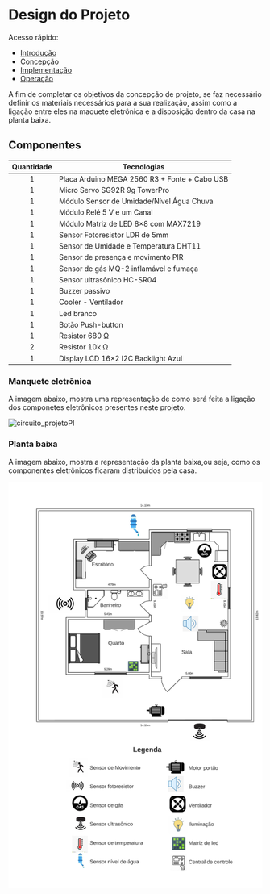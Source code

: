 # Design do Projeto

Acesso rápido:
  - [Introdução](./README.md)
  - [Concepção](./Concepcao.md)
  - [Implementação](./Implementacao.md)
  - [Operação](./Operacao.md)

A fim de completar os objetivos da concepção de projeto, se faz necessário definir os materiais necessários para a sua realização, assim como a ligação entre eles na maquete eletrônica e a disposição dentro da casa na planta baixa.

## Componentes

Quantidade  | Tecnologias
:---------:   | ------
1           |Placa Arduino MEGA 2560 R3 + Fonte + Cabo USB
1           |Micro Servo SG92R 9g TowerPro
1           |Módulo Sensor de Umidade/Nível Água Chuva
1           |Módulo Relé 5 V e um Canal
1           |Módulo Matriz de LED 8×8 com MAX7219
1           |Sensor Fotoresistor LDR de 5mm
1           |Sensor de Umidade e Temperatura DHT11
1           |Sensor de presença e movimento PIR
1           |Sensor de gás MQ-2 inflamável e fumaça
1           |Sensor ultrasônico HC-SR04
1           |Buzzer passivo
1           |Cooler - Ventilador
1           |Led branco
1           |Botão Push-button
1           |Resistor 680 Ω
2           |Resistor 10k Ω
1           |Display LCD 16×2 I2C Backlight Azul

### Manquete eletrônica

A imagem abaixo, mostra uma representação de como será feita a ligação dos componetes eletrônicos presentes neste projeto.

![circuito_projetoPI](https://github.com/EmmanuelRGuesser/PI_II_Eng._Eletronica/blob/main/imagens/Maquete%20Eletr%C3%B4nica.png)

### Planta baixa

A imagem abaixo, mostra a representação da planta baixa,ou seja, como os componentes eletrônicos ficaram distribuidos pela casa.

![palnta baixa](https://github.com/EmmanuelRGuesser/PI_II_Eng._Eletronica/blob/main/imagens/Planta%20baixa.jpeg)


